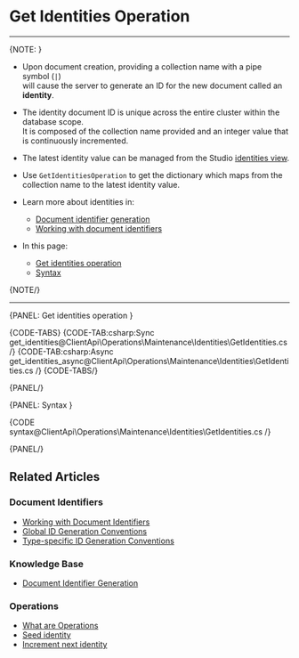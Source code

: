 # Get Identities Operation

---

{NOTE: }

* Upon document creation, providing a collection name with a pipe symbol (`|`)  
  will cause the server to generate an ID for the new document called an __identity__.
 
* The identity document ID is unique across the entire cluster within the database scope.  
  It is composed  of the collection name provided and an integer value that is continuously incremented.

* The latest identity value can be managed from the Studio [identities view](../../../../todo..).

* Use `GetIdentitiesOperation` to get the dictionary which maps from the collection name to the latest identity value.

* Learn more about identities in:

    * [Document identifier generation](../../../../server/kb/document-identifier-generation#identity)
    * [Working with document identifiers](../../../../client-api/document-identifiers/working-with-document-identifiers#identities)

* In this page:

  * [Get identities operation](../../../../client-api/operations/maintenance/identities/get-identities#get-identities-operation)
  * [Syntax](../../../../client-api/operations/maintenance/identities/get-identities#syntax)

{NOTE/}

---

{PANEL: Get identities operation }

{CODE-TABS}
{CODE-TAB:csharp:Sync get_identities@ClientApi\Operations\Maintenance\Identities\GetIdentities.cs /}
{CODE-TAB:csharp:Async get_identities_async@ClientApi\Operations\Maintenance\Identities\GetIdentities.cs /}
{CODE-TABS/}

{PANEL/}

{PANEL: Syntax }

{CODE syntax@ClientApi\Operations\Maintenance\Identities\GetIdentities.cs /}

{PANEL/}

## Related Articles

### Document Identifiers

- [Working with Document Identifiers](../../../../client-api/document-identifiers/working-with-document-identifiers)
- [Global ID Generation Conventions](../../../../client-api/configuration/identifier-generation/global)
- [Type-specific ID Generation Conventions](../../../../client-api/configuration/identifier-generation/type-specific)

### Knowledge Base

- [Document Identifier Generation](../../../../server/kb/document-identifier-generation)

### Operations

- [What are Operations](../../../../client-api/operations/what-are-operations)
- [Seed identity](../../../../client-api/operations/seed-identity)
- [Increment next identity](../../../../client-api/operations/increment-next-identity)
